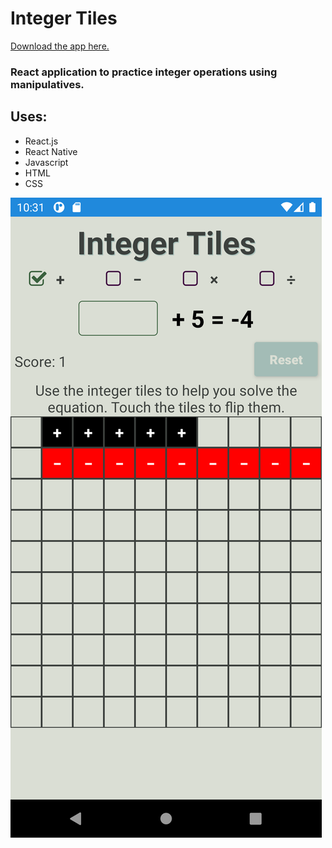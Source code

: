 # Integer Tiles

[Download the app here.](https://play.google.com/store/apps/details?id=com.integertiles&pcampaignid=web_share)

### React application to practice integer operations using manipulatives.

## Uses: 

 * React.js
 * React Native
 * Javascript
 * HTML
 * CSS

 ![frontpage image](/App/assets/images/IntegerTiles.PNG)